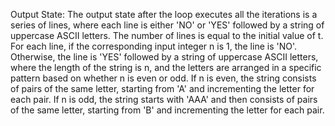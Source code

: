 Output State: The output state after the loop executes all the iterations is a series of lines, where each line is either 'NO' or 'YES' followed by a string of uppercase ASCII letters. The number of lines is equal to the initial value of t. For each line, if the corresponding input integer n is 1, the line is 'NO'. Otherwise, the line is 'YES' followed by a string of uppercase ASCII letters, where the length of the string is n, and the letters are arranged in a specific pattern based on whether n is even or odd. If n is even, the string consists of pairs of the same letter, starting from 'A' and incrementing the letter for each pair. If n is odd, the string starts with 'AAA' and then consists of pairs of the same letter, starting from 'B' and incrementing the letter for each pair.